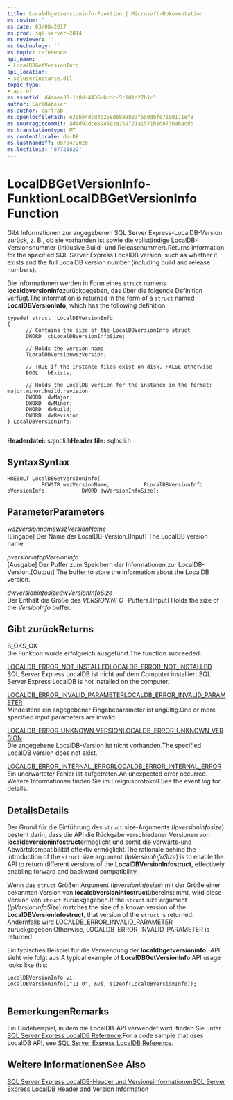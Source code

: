 ```yaml
---
title: Localdbgetversioninfo-Funktion | Microsoft-Dokumentation
ms.custom: ''
ms.date: 03/08/2017
ms.prod: sql-server-2014
ms.reviewer: ''
ms.technology: ''
ms.topic: reference
api_name:
- LocalDBGetVersionInfo
api_location:
- sqluserinstance.dll
topic_type:
- apiref
ms.assetid: d4aaea30-1d0d-4436-bcdc-5c101d27b1c1
author: CarlRabeler
ms.author: carlrab
ms.openlocfilehash: e30bb4dcd4c258db899883f650dbfe7100171ef8
ms.sourcegitcommit: ad4d92dce894592a259721a1571b1d8736abacdb
ms.translationtype: MT
ms.contentlocale: de-DE
ms.lasthandoff: 08/04/2020
ms.locfileid: "87725829"
---
```

# <a name="localdbgetversioninfo-function"></a><span data-ttu-id="95ac9-102">LocalDBGetVersionInfo-Funktion</span><span class="sxs-lookup"><span data-stu-id="95ac9-102">LocalDBGetVersionInfo Function</span></span>
  <span data-ttu-id="95ac9-103">Gibt Informationen zur angegebenen SQL Server Express-LocalDB-Version zurück, z. B., ob sie vorhanden ist sowie die vollständige LocalDB-Versionsnummer (inklusive Build- und Releasenummer).</span><span class="sxs-lookup"><span data-stu-id="95ac9-103">Returns information for the specified SQL Server Express LocalDB version, such as whether it exists and the full LocalDB version number (including build and release numbers).</span></span>  
  
 <span data-ttu-id="95ac9-104">Die Informationen werden in Form eines `struct` namens **localdbversioninfo**zurückgegeben, das über die folgende Definition verfügt.</span><span class="sxs-lookup"><span data-stu-id="95ac9-104">The information is returned in the form of a `struct` named **LocalDBVersionInfo**, which has the following definition.</span></span>  
  
```  
typedef struct _LocalDBVersionInfo  
{  
      // Contains the size of the LocalDBVersionInfo struct  
      DWORD  cbLocalDBVersionInfoSize;  
  
      // Holds the version name  
      TLocalDBVersionwszVersion;  
  
      // TRUE if the instance files exist on disk, FALSE otherwise  
      BOOL   bExists;  
  
      // Holds the LocalDB version for the instance in the format: major.minor.build.revision  
      DWORD  dwMajor;  
      DWORD  dwMinor;  
      DWORD  dwBuild;  
      DWORD  dwRevision;  
} LocalDBVersionInfo;  
  
```  
  
 <span data-ttu-id="95ac9-105">**Headerdatei:** sqlncli.h</span><span class="sxs-lookup"><span data-stu-id="95ac9-105">**Header file:** sqlncli.h</span></span>  
  
## <a name="syntax"></a><span data-ttu-id="95ac9-106">Syntax</span><span class="sxs-lookup"><span data-stu-id="95ac9-106">Syntax</span></span>  
  
```  
HRESULT LocalDBGetVersionInfo(  
           PCWSTR wszVersionName,           PLocalDBVersionInfo pVersionInfo,           DWORD dwVersionInfoSize);  
```  
  
## <a name="parameters"></a><span data-ttu-id="95ac9-107">Parameter</span><span class="sxs-lookup"><span data-stu-id="95ac9-107">Parameters</span></span>  
 <span data-ttu-id="95ac9-108">*wszversionname*</span><span class="sxs-lookup"><span data-stu-id="95ac9-108">*wszVersionName*</span></span>  
 <span data-ttu-id="95ac9-109">[Eingabe] Der Name der LocalDB-Version.</span><span class="sxs-lookup"><span data-stu-id="95ac9-109">[Input] The LocalDB version name.</span></span>  
  
 <span data-ttu-id="95ac9-110">*pversioninfo*</span><span class="sxs-lookup"><span data-stu-id="95ac9-110">*pVersionInfo*</span></span>  
 <span data-ttu-id="95ac9-111">[Ausgabe] Der Puffer zum Speichern der Informationen zur LocalDB-Version.</span><span class="sxs-lookup"><span data-stu-id="95ac9-111">[Output] The buffer to store the information about the LocalDB version.</span></span>  
  
 <span data-ttu-id="95ac9-112">*dwversioninfosize*</span><span class="sxs-lookup"><span data-stu-id="95ac9-112">*dwVersionInfoSize*</span></span>  
 <span data-ttu-id="95ac9-113">Der Enthält die Größe des *VERSIONINFO* -Puffers.</span><span class="sxs-lookup"><span data-stu-id="95ac9-113">[Input] Holds the size of the *VersionInfo* buffer.</span></span>  
  
## <a name="returns"></a><span data-ttu-id="95ac9-114">Gibt zurück</span><span class="sxs-lookup"><span data-stu-id="95ac9-114">Returns</span></span>  
 <span data-ttu-id="95ac9-115">S_OK</span><span class="sxs-lookup"><span data-stu-id="95ac9-115">S_OK</span></span>  
 <span data-ttu-id="95ac9-116">Die Funktion wurde erfolgreich ausgeführt.</span><span class="sxs-lookup"><span data-stu-id="95ac9-116">The function succeeded.</span></span>  
  
 [<span data-ttu-id="95ac9-117">LOCALDB_ERROR_NOT_INSTALLED</span><span class="sxs-lookup"><span data-stu-id="95ac9-117">LOCALDB_ERROR_NOT_INSTALLED</span></span>](../express-localdb-error-messages/localdb-error-not-installed.md)  
 <span data-ttu-id="95ac9-118">SQL Server Express LocalDB ist nicht auf dem Computer installiert.</span><span class="sxs-lookup"><span data-stu-id="95ac9-118">SQL Server Express LocalDB is not installed on the computer.</span></span>  
  
 [<span data-ttu-id="95ac9-119">LOCALDB_ERROR_INVALID_PARAMETER</span><span class="sxs-lookup"><span data-stu-id="95ac9-119">LOCALDB_ERROR_INVALID_PARAMETER</span></span>](../express-localdb-error-messages/localdb-error-invalid-parameter.md)  
 <span data-ttu-id="95ac9-120">Mindestens ein angegebener Eingabeparameter ist ungültig.</span><span class="sxs-lookup"><span data-stu-id="95ac9-120">One or more specified input parameters are invalid.</span></span>  
  
 [<span data-ttu-id="95ac9-121">LOCALDB_ERROR_UNKNOWN_VERSION</span><span class="sxs-lookup"><span data-stu-id="95ac9-121">LOCALDB_ERROR_UNKNOWN_VERSION</span></span>](../express-localdb-error-messages/localdb-error-unknown-version.md)  
 <span data-ttu-id="95ac9-122">Die angegebene LocalDB-Version ist nicht vorhanden.</span><span class="sxs-lookup"><span data-stu-id="95ac9-122">The specified LocalDB version does not exist.</span></span>  
  
 [<span data-ttu-id="95ac9-123">LOCALDB_ERROR_INTERNAL_ERROR</span><span class="sxs-lookup"><span data-stu-id="95ac9-123">LOCALDB_ERROR_INTERNAL_ERROR</span></span>](../express-localdb-error-messages/localdb-error-internal-error.md)  
 <span data-ttu-id="95ac9-124">Ein unerwarteter Fehler ist aufgetreten.</span><span class="sxs-lookup"><span data-stu-id="95ac9-124">An unexpected error occurred.</span></span> <span data-ttu-id="95ac9-125">Weitere Informationen finden Sie im Ereignisprotokoll.</span><span class="sxs-lookup"><span data-stu-id="95ac9-125">See the event log for details.</span></span>  
  
## <a name="details"></a><span data-ttu-id="95ac9-126">Details</span><span class="sxs-lookup"><span data-stu-id="95ac9-126">Details</span></span>  
 <span data-ttu-id="95ac9-127">Der Grund für die Einführung des `struct` size-Arguments (*lpversioninfosize*) besteht darin, dass die API die Rückgabe verschiedener Versionen von **localdbversioninfostruct**ermöglicht und somit die vorwärts-und Abwärtskompatibilität effektiv ermöglicht.</span><span class="sxs-lookup"><span data-stu-id="95ac9-127">The rationale behind the introduction of the `struct` size argument (*lpVersionInfoSize*) is to enable the API to return different versions of the **LocalDBVersionInfostruct**, effectively enabling forward and backward compatibility.</span></span>  
  
 <span data-ttu-id="95ac9-128">Wenn das `struct` Größen Argument (*lpversioninfosize*) mit der Größe einer bekannten Version von **localdbversioninfostruct**übereinstimmt, wird diese Version von `struct` zurückgegeben.</span><span class="sxs-lookup"><span data-stu-id="95ac9-128">If the `struct` size argument (*lpVersionInfoSize*) matches the size of a known version of the **LocalDBVersionInfostruct**, that version of the `struct` is returned.</span></span> <span data-ttu-id="95ac9-129">Andernfalls wird LOCALDB_ERROR_INVALID_PARAMETER zurückgegeben.</span><span class="sxs-lookup"><span data-stu-id="95ac9-129">Otherwise, LOCALDB_ERROR_INVALID_PARAMETER is returned.</span></span>  
  
 <span data-ttu-id="95ac9-130">Ein typisches Beispiel für die Verwendung der **localdbgetversioninfo** -API sieht wie folgt aus:</span><span class="sxs-lookup"><span data-stu-id="95ac9-130">A typical example of **LocalDBGetVersionInfo** API usage looks like this:</span></span>  
  
```  
LocalDBVersionInfo vi;  
LocalDBVersionInfo(L"11.0", &vi, sizeof(LocalDBVersionInfo));  
  
```  
  
## <a name="remarks"></a><span data-ttu-id="95ac9-131">Bemerkungen</span><span class="sxs-lookup"><span data-stu-id="95ac9-131">Remarks</span></span>  
 <span data-ttu-id="95ac9-132">Ein Codebeispiel, in dem die LocalDB-API verwendet wird, finden Sie unter [SQL Server Express LocalDB Reference](../sql-server-express-localdb-reference.md).</span><span class="sxs-lookup"><span data-stu-id="95ac9-132">For a code sample that uses LocalDB API, see [SQL Server Express LocalDB Reference](../sql-server-express-localdb-reference.md).</span></span>  
  
## <a name="see-also"></a><span data-ttu-id="95ac9-133">Weitere Informationen</span><span class="sxs-lookup"><span data-stu-id="95ac9-133">See Also</span></span>  
 [<span data-ttu-id="95ac9-134">SQL Server Express LocalDB-Header und Versionsinformationen</span><span class="sxs-lookup"><span data-stu-id="95ac9-134">SQL Server Express LocalDB Header and Version Information</span></span>](sql-server-express-localdb-header-and-version-information.md)  
  
  
